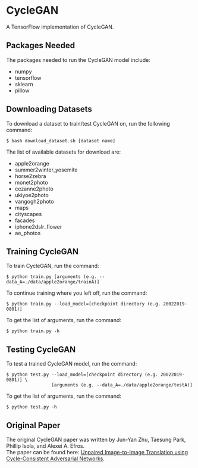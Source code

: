 # CycleGAN
A TensorFlow implementation of CycleGAN.

## Packages Needed
The packages needed to run the CycleGAN model include:
- numpy
- tensorflow
- sklearn
- pillow

## Downloading Datasets
To download a dataset to train/test CycleGAN on, run the following command:  
```
$ bash download_dataset.sh [dataset name]
```

The list of available datasets for download are:  
- apple2orange
- summer2winter_yosemite
- horse2zebra
- monet2photo
- cezanne2photo
- ukiyoe2photo
- vangogh2photo
- maps
- cityscapes
- facades
- iphone2dslr_flower
- ae_photos

## Training CycleGAN
To train CycleGAN, run the command:  
```
$ python train.py [arguments (e.g. --data_A=./data/apple2orange/trainA)]
```

To continue training where you left off, run the command:  
```
$ python train.py --load_model=[checkpoint directory (e.g. 20022019-0801)]
```

To get the list of arguments, run the command:  
```
$ python train.py -h
```

## Testing CycleGAN
To test a trained CycleGAN model, run the command:  
```
$ python test.py --load_model=[checkpoint directory (e.g. 20022019-0801)] \
                 [arguments (e.g. --data_A=./data/apple2orange/testA)]
```

To get the list of arguments, run the command:  
```
$ python test.py -h
```

## Original Paper
The original CycleGAN paper was written by Jun-Yan Zhu, Taesung Park, Phillip Isola, and Alexei A. Efros.  
The paper can be found here: [Unpaired Image-to-Image Translation using Cycle-Consistent Adversarial Networks](https://arxiv.org/pdf/1703.10593.pdf).
